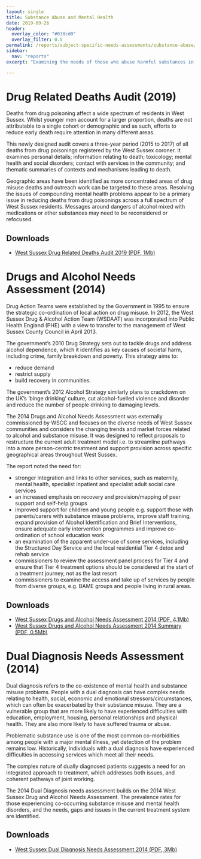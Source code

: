 ```yaml
---
layout: single 
title: Substance Abuse and Mental Health
date: 2019-09-26
header:
  overlay_color: "#038cd0"
  overlay_filter: 0.5
permalink: /reports/subject-specific-needs-assessments/substance-abuse/
sidebar:
  nav: "reports"
excerpt: "Examining the needs of those who abuse harmful substances in West Sussex."

---
```


# Drug Related Deaths Audit (2019)

Deaths from drug poisoning affect a wide spectrum of residents in West Sussex. Whilst younger men account for a larger proportion, deaths are not attributable to a single cohort or demographic and as such, efforts to reduce early death require attention in many different areas. 

This newly designed audit covers a three-year period (2015 to 2017) of all deaths from drug poisonings registered by the West Sussex coroner. It examines personal details; information relating to death; toxicology; mental health and social disorders; contact with services in the community; and thematic summaries of contexts and mechanisms leading to death. 

Geographic areas have been identified as more concentrated areas of drug misuse deaths and outreach work can be targeted to these areas. Resolving the issues of compounding mental health problems appear to be a primary issue in reducing deaths from drug poisonings across a full spectrum of West Sussex residents. Messages around dangers of alcohol mixed with medications or other substances may need to be reconsidered or refocused.

## Downloads 

+ [West Sussex Drug Related Deaths Audit 2019 (PDF, 1Mb)](/assets/living-well/west-sussex-drug-related-deaths-audit-2019.pdf)

# Drugs and Alcohol Needs Assessment (2014) 

Drug Action Teams were established by the Government in 1995 to ensure the strategic co-ordination of local action on drug misuse. In 2012, the West Sussex Drug & Alcohol Action Team (WSDAAT) was incorporated into Public Health England (PHE) with a view to transfer to the management of West Sussex County Council in April 2013. 

The government’s 2010 Drug Strategy sets out to tackle drugs and address alcohol dependence, which it identifies as key causes of societal harm, including crime, family breakdown and poverty. This strategy aims to:
+ reduce demand
+ restrict supply
+ build recovery in communities.

The government’s 2012 Alcohol Strategy similarly plans to crackdown on the UK’s ‘binge drinking’ culture, cut alcohol-fuelled violence and disorder and reduce the number of people drinking to damaging levels.

The 2014 Drugs and Alcohol Needs Assessment was externally commissioned by WSCC and focuses on the diverse needs of West Sussex communities and considers the changing trends and market forces related to alcohol and substance misuse. It was designed to reflect proposals to restructure the current adult treatment model i.e. to streamline pathways into a more person-centric treatment and support provision across specific geographical areas throughout West Sussex. 

The report noted the need for:
+ stronger integration and links to other services, such as maternity, mental health, specialist inpatient and specialist adult social care services  
+ an increased emphasis on recovery and provision/mapping of peer support and self-help groups 
+ improved support for children and young people e.g. support those with parents/carers with substance misuse problems, improve staff training, expand provision of Alcohol Identification and Brief Interventions, ensure adequate early intervention programmes and improve co-ordination of school education work
+ an examination of the apparent under-use of some services, including the Structured Day Service and the local residential Tier 4 detox and rehab service
+ commissioners to review the assessment panel process for Tier 4 and ensure that Tier 4 treatment options should be considered at the start of a treatment journey, not as the last resort
+ commissioners to examine the access and take up of services by people from diverse groups, e.g. BAME groups and people living in rural areas.

## Downloads

+ [West Sussex Drugs and Alcohol Needs Assessment 2014 (PDF, 4.1Mb)](/assets/living-well/west_sussex_alcohol_and_drugs_needs_assessment___final_report.pdf)
+ [West Sussex Drugs and Alcohol Needs Assessment 2014 Summary (PDF, 0.5Mb)](/assets/living-well/west_sussex_alcohol_and_drugs_needs_assessment_summary.pdf)

# Dual Diagnosis Needs Assessment (2014)

Dual diagnosis refers to the co-existence of mental health and substance misuse problems. People with a dual diagnosis can have complex needs relating to health, social, economic and emotional stressors/circumstances, which can often be exacerbated by their substance misuse. They are a vulnerable group that are more likely to have experienced difficulties with education, employment, housing, personal relationships and physical health. They are also more likely to have suffered trauma or abuse.

Problematic substance use is one of the most common co-morbidities among people with a major mental illness, yet detection of the problem remains low. Historically, individuals with a dual diagnosis have experienced difficulties in accessing services which meet all their needs. 

The complex nature of dually diagnosed patients suggests a need for an integrated approach to treatment, which addresses both issues, and coherent pathways of joint working.

The 2014 Dual Diagnosis needs assessment builds on the 2014 West Sussex Drug and Alcohol Needs Assessment. The prevalence rates for those experiencing co-occurring substance misuse and mental health disorders, and the needs, gaps and issues in the current treatment system are identified.

## Downloads

+ [West Sussex Dual Diagnosis Needs Assessment 2014 (PDF, 3Mb)](/assets/living-well/dual_diagnosis_needs_assessment.pdf)
